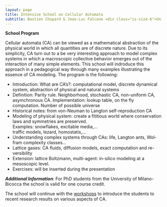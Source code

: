 ```yaml
---
layout: page
title: Intensive School on Cellular Automata
subtitle: Bastien Chopard & Jean-Luc Falcone <div class="is-size-6">University of Geneva</div> <div class="small-padding-elem"></div> <div class="is-size-4"> 17 September 2018 </div>
---
```


**School Program**

Cellular automata (CA) can be viewed as a mathematical abstraction of the physical world in which all quantities are of discrete nature. Due to its simplicity, CA turn out to a be very interesting approach to model complex systems in which a macroscopic collective behavior emerges out of the interaction of many simple elements. This school will indroduce this approach in a pedagogical way through many examples illustrating the essence of CA modeling.
The program is the following:

- Introduction: What are CA’s?: computational model, discrete dynamical system, abstraction of physical and natural systems
- Definition: Parity rule. Neighborhood, stochastic CA, non-uniform CA, asymchronous CA. Implementation: lookup table, on the fly computation. Number of possible universe
- Historical notes: from von-Neuman to Langton self-reproduction CA
- Modeling of physical system: create a fititious world where conservation laws and symmetries are preserved. <br>Examples: snowflakes, excitable media,... 
<br>traffic models, lezard, homostatis,...
- Understanding complex systems through CAs: life, Langton ants, Wol- fram complexity classes...
- Lattice gases: CA fluids, diffusion models, exact computation and re- versibility
- Extension: lattice Boltzmann, multi-agent: in-silico modeling at a mesoscopic level.
- Exercises: will be inserted during the presentation

***Additional Information***: For PhD students from the University of Milano-Bicocca the school is valid for one course credit.

The school will continue with the [workshops](/workshops) to introduce the students to recent research results on various aspects of CA.
